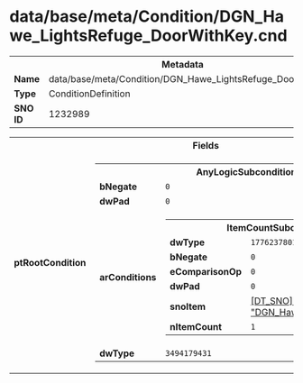 <h1>data/base/meta/Condition/DGN_Hawe_LightsRefuge_DoorWithKey.cnd</h1><table><tr><th colspan="100%">Metadata</th></tr><tr><td><b>Name</b></td><td>data/base/meta/Condition/DGN_Hawe_LightsRefuge_DoorWithKey.cnd</td></tr><tr><td><b>Type</b></td><td>ConditionDefinition</td></tr><tr><td><b>SNO ID</b></td><td>1232989</td></tr></table>

<table><tr><th colspan="100%">Fields</th></tr><tr><td><b>ptRootCondition</b></td><td><table><tr><th colspan="100%">AnyLogicSubcondition</th></tr><tr><td><b>bNegate</b></td><td><code>0</code></td></tr><tr><td><b>dwPad</b></td><td><code>0</code></td></tr><tr><td><b>arConditions</b></td><td><table><tr><th colspan="100%">ItemCountSubcondition</th></tr><tr><td><b>dwType</b></td><td><code>1776237801</code></td></tr><tr><td><b>bNegate</b></td><td><code>0</code></td></tr><tr><td><b>eComparisonOp</b></td><td><code>0</code></td></tr><tr><td><b>dwPad</b></td><td><code>0</code></td></tr><tr><td><b>snoItem</b></td><td><a href="..\Item\DGN_Hawe_LightsRefuge_Key.itm.md">[DT_SNO] Item: "DGN_Hawe_LightsRefuge_Key"</a></td></tr><tr><td><b>nItemCount</b></td><td><code>1</code></td></tr></table>


</td></tr><tr><td><b>dwType</b></td><td><code>3494179431</code></td></tr></table>


</td></tr></table>

